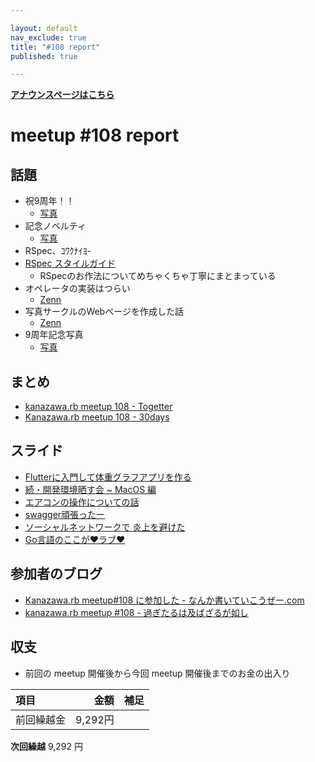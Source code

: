 ```yaml
---

layout: default
nav_exclude: true
title: "#108 report"
published: true

---
```


<div style="text-align: left;"><a href="../"><strong>アナウンスページはこちら</strong></a></div>

# meetup #108 report

## 話題

* 祝9周年！！
  + [写真](https://30d.jp/kzrb/98/photo/24)
* 記念ノベルティ
  + [写真](https://30d.jp/kzrb/98/photo/38)
* RSpec、ｺﾜｸﾅｲﾖ-
* [RSpec スタイルガイド](https://github.com/willnet/rspec-style-guide)
  + RSpecのお作法についてめちゃくちゃ丁寧にまとまっている
* オペレータの実装はつらい
  + [Zenn](https://zenn.dev/satoru_takeuchi/articles/d8c37a037308d8)
* 写真サークルのWebページを作成した話
  + [Zenn](https://zenn.dev/27ma4_ton10/articles/ad251eb0653b17)
* 9周年記念写真
  + [写真](https://30d.jp/kzrb/98/photo/13)

## まとめ

* [kanazawa.rb meetup 108 - Togetter](https://togetter.com/li/1763489)
* [Kanazawa.rb meetup 108 - 30days](https://30d.jp/kzrb/98)


## スライド

* [Flutterに入門して体重グラフアプリを作る](https://speakerdeck.com/takayukiatkwsk/get-started-flutter-and-build-a-weight-graph-app)
* [続・開発環境晒す会 ~ MacOS 編](https://speakerdeck.com/muryoimpl/kzrb-meetup-number-108)
* [エアコンの操作についての話](https://speakerdeck.com/izawa/eakonfalsecao-zuo-nituitefalsehua)
* [swagger頑張ったー](https://speakerdeck.com/cottondesu/good-work-on-the-swagger)
* [ソーシャルネットワークで 炎上を避けた](https://speakerdeck.com/sat/sosiyarunetutowakude-yan-shang-wobi-ketai)
* [Go言語のここが❤ラブ❤](https://speakerdeck.com/sat/goyan-yu-falsekokogarabu)

## 参加者のブログ

* [Kanazawa\.rb meetup\#108 に参加した \- なんか書いていこうぜー\.com](https://muryoimpl.com/blog/2021-08-28/participated-in-kzrb-meetup-108/)
* [kanazawa\.rb meetup \#108 \- 過ぎたるは及ばざるが如し](https://cotton-desu.hatenablog.com/entry/2021/08/29/153659)

## 収支

* 前回の meetup 開催後から今回 meetup 開催後までのお金の出入り

|項目                           |金額         |補足                                               |
|:------------------------------|------------:|:--------------------------------------------------|
| 前回繰越金                    |       9,292円 |                                                   |

**次回繰越**  9,292 円

